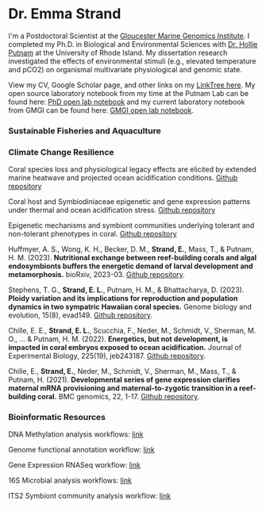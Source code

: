 # Dr. Emma Strand

I'm a Postdoctoral Scientist at the [Gloucester Marine Genomics Institute](https://gmgi.org/). I completed my Ph.D. in Biological and Environmental Sciences with [Dr. Hollie Putnam](http://putnamlab.com/) at the University of Rhode Island. My dissertation research investigated the effects of environmental stimuli (e.g., elevated temperature and pCO2) on organismal multivariate physiological and genomic state. 

View my CV, Google Scholar page, and other links on my [LinkTree here](https://linktr.ee/emmastrand). My open source laboratory notebook from my time at the Putnam Lab can be found here: [PhD open lab notebook](https://emmastrand.github.io/EmmaStrand_Notebook) and my current laboratory notebook from GMGI can be found here: [GMGI open lab notebook](https://github.com/emmastrand/GMGI_Notebook). 

### Sustainable Fisheries and Aquaculture



### Climate Change Resilience

Coral species loss and physiological legacy effects are elicited by extended marine heatwave and projected ocean acidification conditions. [Github repository](https://github.com/hputnam/Acclim_Dynamics)

Coral host and Symbiodiniaceae epigenetic and gene expression patterns under thermal and ocean acidification stress. [Github repository](https://github.com/emmastrand/Acclim_Dynamics_molecular)

Epigenetic mechanisms and symbiont communities underlying tolerant and non-tolerant phenotypes in coral. [Github repository](https://github.com/hputnam/HI_Bleaching_Timeseries/tree/main/Dec-July-2019-analysis)

Huffmyer, A. S., Wong, K. H., Becker, D. M., **Strand, E.**, Mass, T., & Putnam, H. M. (2023). **Nutritional exchange between reef-building corals and algal endosymbionts buffers the energetic demand of larval development and metamorphosis.** bioRxiv, 2023-03. [Github repository](https://github.com/AHuffmyer/EarlyLifeHistory_Energetics). 

Stephens, T. G., **Strand, E. L.**, Putnam, H. M., & Bhattacharya, D. (2023). **Ploidy variation and its implications for reproduction and population dynamics in two sympatric Hawaiian coral species.** Genome biology and evolution, 15(8), evad149. [Github repository](https://github.com/TimothyStephens/Kaneohe_Bay_coral_2018_PopGen). 

Chille, E. E., **Strand, E. L.**, Scucchia, F., Neder, M., Schmidt, V., Sherman, M. O., ... & Putnam, H. M. (2022). **Energetics, but not development, is impacted in coral embryos exposed to ocean acidification.** Journal of Experimental Biology, 225(19), jeb243187. [Github repository](https://github.com/echille/Mcapitata_OA_Developmental_Gene_Expression_Timeseries). 

Chille, E., **Strand, E.**, Neder, M., Schmidt, V., Sherman, M., Mass, T., & Putnam, H. (2021). **Developmental series of gene expression clarifies maternal mRNA provisioning and maternal-to-zygotic transition in a reef-building coral.** BMC genomics, 22, 1-17. [Github repository](https://github.com/echille/Mcapitata_Developmental_Gene_Expression_Timeseries). 

### Bioinformatic Resources

DNA Methylation analysis workflows: [link](https://github.com/emmastrand/EmmaStrand_Notebook/blob/master/_posts/2022-08-24-DNA-Methylation-Analysis-Central-Working-Document.md) 

Genome functional annotation workflow: [link](https://github.com/emmastrand/EmmaStrand_Notebook/blob/master/_posts/2022-11-02-M.capitata-Genome-v3-Functional-Annotation.md)

Gene Expression RNASeq workflow: [link](https://github.com/emmastrand/EmmaStrand_Notebook/blob/master/_posts/2022-02-03-KBay-Bleaching-Pairs-RNASeq-Pipeline-Analysis.md)

16S Microbial analysis workflows: [link](https://github.com/emmastrand/EmmaStrand_Notebook/blob/master/_posts/2022-02-22-16S-Analysis-Central-Working-Document.md)

ITS2 Symbiont community analysis workflow: [link](https://github.com/emmastrand/EmmaStrand_Notebook/blob/master/_posts/2022-07-05-Holobiont-Integration-ITS2-Pipeline-2022.md)






